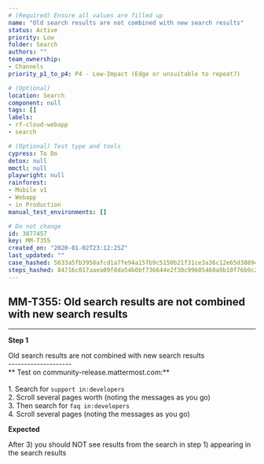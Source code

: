 ```yaml
---
# (Required) Ensure all values are filled up
name: "Old search results are not combined with new search results"
status: Active
priority: Low
folder: Search
authors: ""
team_ownership: 
- Channels
priority_p1_to_p4: P4 - Low-Impact (Edge or unsuitable to repeat?)

# (Optional)
location: Search
component: null
tags: []
labels: 
- rf-cloud-webapp
- search

# (Optional) Test type and tools
cypress: To Do
detox: null
mmctl: null
playwright: null
rainforest: 
- Mobile v1
- Webapp
- in Production
manual_test_environments: []

# Do not change
id: 3877457
key: MM-T355
created_on: "2020-01-02T23:12:25Z"
last_updated: ""
case_hashed: 5633a5fb3958afcd1a7fe94a15fb9c5150b21f31ce3a36c12e65d3889419b785a0f9520ce76887136c3ed4d6f91d524d
steps_hashed: 84716c017aaea09f8da54b0bf736644e2f30c99605460a9b10f76b9c2a3d0e2451fbf0cae85bdc5c573bc0e80813969f
---
```


<!-- (Auto-generated) Based on frontmatter's "key" and "name" -->

## MM-T355: Old search results are not combined with new search results

---

**Step 1**

Old search results are not combined with new search results\
\--------------------\
\*\* Test on community-release.mattermost.com:\*\*\
\
1\. Search for `support in:developers`\
2\. Scroll several pages worth (noting the messages as you go)\
3\. Then search for `faq in:developers`\
4\. Scroll several pages (noting the messages as you go)

**Expected**

After 3) you should NOT see results from the search in step 1) appearing in the search results
